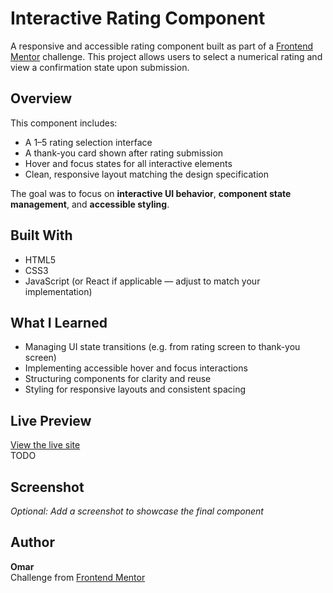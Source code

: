 # Interactive Rating Component

A responsive and accessible rating component built as part of a [Frontend Mentor](https://www.frontendmentor.io) challenge. This project allows users to select a numerical rating and view a confirmation state upon submission.

## Overview

This component includes:

- A 1–5 rating selection interface  
- A thank-you card shown after rating submission  
- Hover and focus states for all interactive elements  
- Clean, responsive layout matching the design specification  

The goal was to focus on **interactive UI behavior**, **component state management**, and **accessible styling**.

## Built With

- HTML5  
- CSS3  
- JavaScript (or React if applicable — adjust to match your implementation)

## What I Learned

- Managing UI state transitions (e.g. from rating screen to thank-you screen)  
- Implementing accessible hover and focus interactions  
- Structuring components for clarity and reuse  
- Styling for responsive layouts and consistent spacing

## Live Preview

[View the live site](#)  
TODO

## Screenshot

*Optional: Add a screenshot to showcase the final component*

## Author

**Omar**  
Challenge from [Frontend Mentor](https://www.frontendmentor.io)
